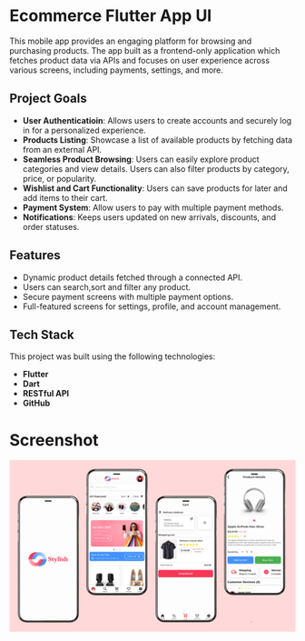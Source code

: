 # Ecommerce Flutter App UI

This mobile app provides an engaging platform for browsing and purchasing products. The app built as a frontend-only application which fetches product data via APIs and focuses on user experience across various screens, including payments, settings, and more.

## Project Goals

- **User Authenticatioin**: Allows users to create accounts and securely log in for a personalized experience.
- **Products Listing**: Showcase a list of available products by fetching data from an external API.
- **Seamless Product Browsing**: Users can easily explore product categories and view details. Users can also filter products by category, price, or popularity.
- **Wishlist and Cart Functionality**: Users can save products for later and add items to their cart.
- **Payment System**: Allow users to pay with multiple payment methods.
- **Notifications**: Keeps users updated on new arrivals, discounts, and order statuses.

## Features

- Dynamic product details fetched through a connected API.
- Users can search,sort and filter any product. 
- Secure payment screens with multiple payment options.
- Full-featured screens for settings, profile, and account management.


## Tech Stack

This project was built using the following technologies:

- **Flutter**
- **Dart**
- **RESTful API**
- **GitHub**

# Screenshot

<p>
  <img src="https://github.com/AliAtherAyyubi/eCommerce-Flutter-App/blob/main/Screenshots/banner.png" alt="Screenshot 1"/> &nbsp
</p>



